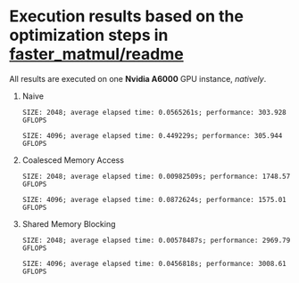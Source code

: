 # Execution results based on the optimization steps in [faster_matmul/readme](README.md)

All results are executed on one **Nvidia A6000** GPU instance, *natively*.

1. Naive
    
    `SIZE: 2048; average elapsed time: 0.0565261s; performance: 303.928 GFLOPS`
    
    `SIZE: 4096; average elapsed time: 0.449229s; performance: 305.944 GFLOPS`

2. Coalesced Memory Access

    `SIZE: 2048; average elapsed time: 0.00982509s; performance: 1748.57 GFLOPS`

    `SIZE: 4096; average elapsed time: 0.0872624s; performance: 1575.01 GFLOPS`

3. Shared Memory Blocking

    `SIZE: 2048; average elapsed time: 0.00578487s; performance: 2969.79 GFLOPS`

    `SIZE: 4096; average elapsed time: 0.0456818s; performance: 3008.61 GFLOPS`
